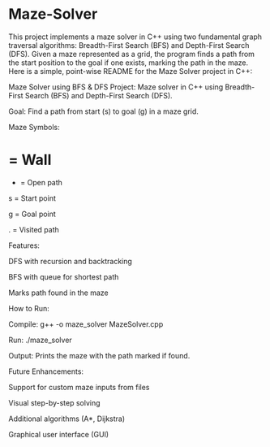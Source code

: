 # Maze-Solver
This project implements a maze solver in C++ using two fundamental graph traversal algorithms: Breadth-First Search (BFS) and Depth-First Search (DFS). Given a maze represented as a grid, the program finds a path from the start position to the goal if one exists, marking the path in the maze.
Here is a simple, point-wise README for the Maze Solver project in C++:

Maze Solver using BFS & DFS
Project: Maze solver in C++ using Breadth-First Search (BFS) and Depth-First Search (DFS).

Goal: Find a path from start (s) to goal (g) in a maze grid.

Maze Symbols:

# = Wall

- = Open path

s = Start point

g = Goal point

. = Visited path

Features:

DFS with recursion and backtracking

BFS with queue for shortest path

Marks path found in the maze

How to Run:

Compile: g++ -o maze_solver MazeSolver.cpp

Run: ./maze_solver

Output: Prints the maze with the path marked if found.

Future Enhancements:

Support for custom maze inputs from files

Visual step-by-step solving

Additional algorithms (A*, Dijkstra)

Graphical user interface (GUI)
